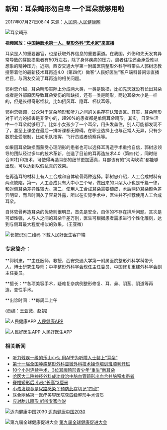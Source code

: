 ## 新知：耳朵畸形勿自卑 一个耳朵就够用啦

2017年07月27日08:14 来源：[人民网-人民健康网](http://health.people.com.cn/)

![耳朵畸形](http://NMediaFile/2017/0726/MAIN201707260841000331926931661.jpg)

**视频回放：[中国换脸术第一人、整形外科“艺术家”来直播](http://rmrbimg2.people.cn/html/items/wap-share-dys/#!/live/2265217818788864_live_191)**

耳朵是人的重要器官，也是获取外界信息的重要渠道。在我国，外伤和先天发育异常导致的耳缺损患者有50万左右，除了身体疾病的压力，患者往往还会承受难以想象的精神压力。近期，西安交通大学第一附属医院整形外科学科带头人郭树忠教授带着他的最新技术耳再造4.0（第四代）做客“人民好医生”客户端科普问诊直播栏目，与网友交流了耳再造的相关问题。

郭树忠介绍，耳朵畸形实际上分成两大类，一类是缺损，比如先天就没有长出耳朵或者是外部原因导致耳朵受伤的叫缺损，还有一类是畸形，两边耳朵大小是一样的，但是长得奇形怪状，比如招风耳、隐耳、杯状耳等。

郭树忠强调，公众对于耳朵畸形和听力之间的关系存在认知误区。其实，耳朵畸形对于听力的损害是非常小的，超90%的患者都是单侧耳朵畸形。其实，日常生活中一个耳朵就够用了。比如小女孩少了一个耳朵，用头发盖住，别人可能都发现不了，甚至上课坐在最后一排听课都无障碍。在职业选择上也与正常人无异，只有少数职业受限制，比如乐队指挥、飞行员或者侦察兵等。

如果因耳朵缺损而蒙受心理阴影的患者也可以选择耳再造手术重拾自信，郭树忠领导的团队经过多年的技术革新，创造了目前的耳再造技术4.0（第四代），同时结合3D打印技术，可使得再造耳部的细节更加逼真，耳部该有的“沟沟坎坎”都能够出现，可以达到以假乱真的效果。

在再造耳的材料上有人工合成和自体软骨两种选择。郭树忠介绍，人工合成材料有两点缺陷，第一，人工合成只有大中小三个号，做出来的耳朵大小也是千篇一律，和对侧耳朵差异性较大。第二，使用人工合成耳朵需要植皮，术后两边耳朵颜色差异明显，而且时间久了容易外露，所以在实际手术中，医生并不推荐使用人工合成耳朵。

自体软骨再造耳朵的优势则很明显，首先是安全，自体的不存在排斥问题。其次是可塑性强，人与人之间的耳朵千差万别，医生可根据患者需求进行个性化雕刻，达到与侧耳最大程度相似的效果。（王亚微）

![长按识别二维码 下载人民好医生客户端](http://NMediaFile/2019/0717/MAIN201907171111141645993743865.jpg)

### 专家简介：

**郭树忠，**主任医师，教授，西安交通大学第一附属医院整形外科学科带头人，博士研究生导师；中华整形外科学会现任主任委员、中国修复重建外科学会副主任委员。

**擅长：**各项美容手术，疑难复杂病例整形修复、耳、鼻、阴茎、阴道等再造，变性手术。

**出诊时间：**每周二上午

(责编：王亚微、赵娟)

![人民健康APP](http://NMediaFile/2019/0717/MAIN201907171111141645993743865.jpg) [人民健康APP](http://health.people.com.cn/GB/408656/index.html)

![人民好医生APP](http://NMediaFile/2018/0907/MAIN201809071018574101526280543.png) 人民好医生APP

### 相关新闻

- [听力残疾一级的乐山小伙 用APP为听障人士装上“耳朵”](http://sc.people.com.cn/n2/2020/0828/c345167-34256912.html)
- [第十一届全国肿瘤整形外科显微外科技术操作培训班顺利开班](http://hn.people.com.cn/n2/2020/0826/c371273-34252672.html)
- [10个小时连续手术，3位耳廓畸形青少年“重生”新耳朵](http://sc.people.com.cn/n2/2020/0810/c345167-34217105.html)
- [哈医大二院神经外科成功救治中脑血管畸形出血合并脑积水患者](http://hlj.people.com.cn/n2/2020/0803/c220024-34202615.html)
- [脊椎矫形后 小伙“长高”3厘米](http://sn.people.com.cn/n2/2020/0724/c378309-34181149.html)
- [小孩发烧竟是尿路感染？预防此症切记“四点”](http://hi.people.com.cn/n2/2020/0721/c231190-34172614.html)
- [联合丽格第一医疗美容医院获四级整形手术资质](http://health.people.com.cn/n1/2020/0610/c408664-31741872.html)
- [应对胎儿畸形 听听专家咋说](http://gz.people.com.cn/n2/2020/0519/c344109-34026950.html)

![迈向健康中国2030](http://NMediaFile/2016/1129/MAIN201611291650433728690070831.jpg) [迈向健康中国2030](http://health.people.com.cn/GB/26466/401878/406639/index.html)

![第九届全球健康促进大会](http://NMediaFile/2016/1129/MAIN201611291650431949404923897.jpg) [第九届全球健康促进大会](http://health.people.com.cn/GB/26466/401878/408141/index.html)